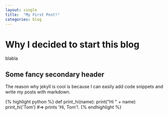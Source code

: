 ```yaml
---
layout: single
title:  "My First Post!"
categories: blog
---
```


# Why I decided to start this blog

blabla


## Some fancy secondary header 

The reason why jekyll is cool is because I can easily add code snippets and write my posts with markdown.

{% highlight python %}
def print_hi(name):
  print("Hi " + name)
print_hi('Tom')
#=> prints 'Hi, Tom'!.
{% endhighlight %}
